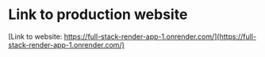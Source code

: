 # Link to production website

[Link to website: https://full-stack-render-app-1.onrender.com/](https://full-stack-render-app-1.onrender.com/)

